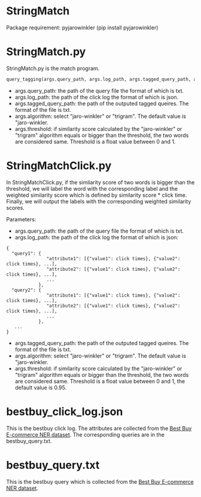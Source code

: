# StringMatch
Package requirement: pyjarowinkler (pip install pyjarowinkler)

# StringMatch.py
StringMatch.py is the match program.

```python
query_tagging(args.query_path, args.log_path, args.tagged_query_path, args.algorithm, args.threshold)
```
+ args.query_path: the path of the query file the format of which is txt.
+ args.log_path: the path of the click log the format of which is json.
+ args.tagged_query_path: the path of the outputed tagged queires. The format of the file is txt.
+ args.algorithm: select "jaro-winkler" or "trigram". The default value is "jaro-winkler. 
+ args.threshold: if similarity score calculated by the "jaro-winkler" or "trigram" algorithm equals or bigger than the threshold, the two words are considered same. Threshold is a float value between 0 and 1.

# StringMatchClick.py
In StringMatchClick.py, if the similarity score of two words is bigger than the threshold, we will label the word with the corresponding label and the weighted similarity score which is defined by similarity score * click time. Finally, we will output the labels with the corresponding weighted similarity scores.

Parameters:
+ args.query_path: the path of the query file the format of which is txt.
+ args.log_path: the path of the click log the format of which is json:
```
{
  "query1": {
               "attribute1": [{"value1": click times}, {"value2": click times}, ...],
               "attribute2": [{"value1": click times}, {"value2": click times}, ...],
               ...
            },
  "query2": {
               "attribute1": [{"value1": click times}, {"value2": click times}, ...],
               "attribute2": [{"value1": click times}, {"value2": click times}, ...],
               ...
            },
   ...
}
```
+ args.tagged_query_path: the path of the outputed tagged queires. The format of the file is txt.
+ args.algorithm: select "jaro-winkler" or "trigram". The default value is "jaro-winkler. 
+ args.threshold: if similarity score calculated by the "jaro-winkler" or "trigram" algorithm equals or bigger than the threshold, the two words are considered same. Threshold is a float value between 0 and 1, the default value is 0.95.


# bestbuy_click_log.json
This is the bestbuy click log. The attributes are collected from the [Best Buy E-commerce NER dataset](https://dataturks.com/projects/Mohan/Best%20Buy%20E-commerce%20NER%20dataset). The corresponding queries are in the bestbuy_query.txt.

# bestbuy_query.txt
This is the bestbuy query which is collected from the [Best Buy E-commerce NER dataset](https://dataturks.com/projects/Mohan/Best%20Buy%20E-commerce%20NER%20dataset).
